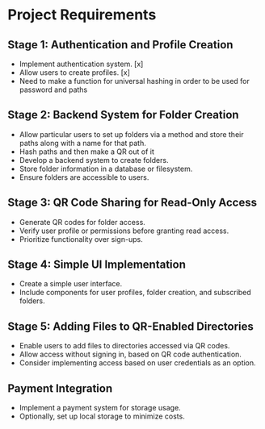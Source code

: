 # Project Requirements

## Stage 1: Authentication and Profile Creation

- Implement authentication system. [x]
- Allow users to create profiles. [x]
- Need to make a function for universal hashing in order to be used for password and paths 

## Stage 2: Backend System for Folder Creation

- Allow particular users to set up folders via a method and store their paths along with a name for that path.
- Hash paths and then make a QR out of it
- Develop a backend system to create folders.
- Store folder information in a database or filesystem.
- Ensure folders are accessible to users.

## Stage 3: QR Code Sharing for Read-Only Access

- Generate QR codes for folder access.
- Verify user profile or permissions before granting read access.
- Prioritize functionality over sign-ups.

## Stage 4: Simple UI Implementation

- Create a simple user interface.
- Include components for user profiles, folder creation, and subscribed folders.

## Stage 5: Adding Files to QR-Enabled Directories

- Enable users to add files to directories accessed via QR codes.
- Allow access without signing in, based on QR code authentication.
- Consider implementing access based on user credentials as an option.

## Payment Integration

- Implement a payment system for storage usage.
- Optionally, set up local storage to minimize costs.
